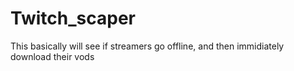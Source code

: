 # Twitch_scaper
This basically will see if streamers go offline, and then immidiately download their vods 
